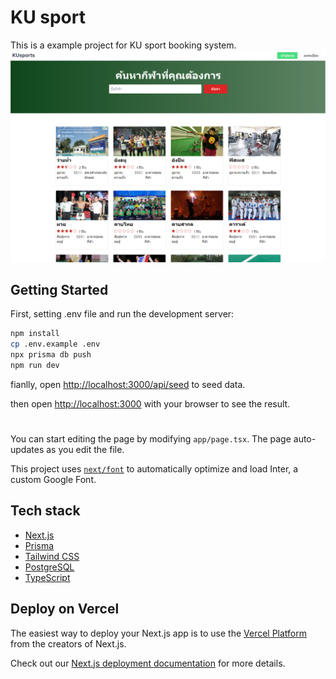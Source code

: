 # KU sport

This is a example project for KU sport booking system.
![](public/readme-img.png)
## Getting Started

First, setting .env file and run the development server:

```bash
npm install
cp .env.example .env
npx prisma db push
npm run dev
```
fianlly, open [http://localhost:3000/api/seed](http://localhost:3000/api/seed) to seed data.

then open [http://localhost:3000](http://localhost:3000) with your browser to see the result.

#
You can start editing the page by modifying `app/page.tsx`. The page auto-updates as you edit the file.

This project uses [`next/font`](https://nextjs.org/docs/basic-features/font-optimization) to automatically optimize and load Inter, a custom Google Font.

## Tech stack
- [Next.js](https://nextjs.org/)
- [Prisma](https://www.prisma.io/)
- [Tailwind CSS](https://tailwindcss.com/)
- [PostgreSQL](https://www.postgresql.org/)
- [TypeScript](https://www.typescriptlang.org/)

## Deploy on Vercel

The easiest way to deploy your Next.js app is to use the [Vercel Platform](https://vercel.com/new?utm_medium=default-template&filter=next.js&utm_source=create-next-app&utm_campaign=create-next-app-readme) from the creators of Next.js.

Check out our [Next.js deployment documentation](https://nextjs.org/docs/deployment) for more details.
